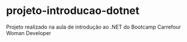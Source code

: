 # projeto-introducao-dotnet
Projeto realizado na aula de introdução ao .NET do Bootcamp Carrefour Woman Developer
